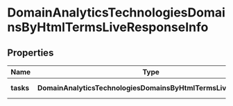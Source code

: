 # DomainAnalyticsTechnologiesDomainsByHtmlTermsLiveResponseInfo

## Properties

| Name | Type | Description | Notes |
|------------ | ------------- | ------------- | -------------|
**tasks** | **DomainAnalyticsTechnologiesDomainsByHtmlTermsLiveTaskInfo[]** | array of tasks |[optional]|